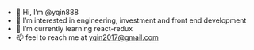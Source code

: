 - 👋 Hi, I’m @yqin888
- 👀 I’m interested in engineering, investment and front end development
- 🌱 I’m currently learning react-redux
- 📫 feel to reach me at yqin2017@gmail.com

<!---
yqin888/yqin888 is a ✨ special ✨ repository because its `README.md` (this file) appears on your GitHub profile.
You can click the Preview link to take a look at your changes.
--->
